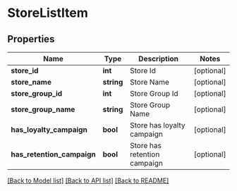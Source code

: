 # StoreListItem

## Properties
Name | Type | Description | Notes
------------ | ------------- | ------------- | -------------
**store_id** | **int** | Store Id | [optional] 
**store_name** | **string** | Store Name | [optional] 
**store_group_id** | **int** | Store Group Id | [optional] 
**store_group_name** | **string** | Store Group Name | [optional] 
**has_loyalty_campaign** | **bool** | Store has loyalty campaign | [optional] 
**has_retention_campaign** | **bool** | Store has retention campaign | [optional] 

[[Back to Model list]](../README.md#documentation-for-models) [[Back to API list]](../README.md#documentation-for-api-endpoints) [[Back to README]](../README.md)


